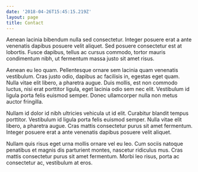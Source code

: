 ```yaml
---
date: '2018-04-26T15:45:15.219Z'
layout: page
title: Contact
---
```

Aenean lacinia bibendum nulla sed consectetur. Integer posuere erat a ante venenatis dapibus posuere velit aliquet. Sed posuere consectetur est at lobortis. Fusce dapibus, tellus ac cursus commodo, tortor mauris condimentum nibh, ut fermentum massa justo sit amet risus.

Aenean eu leo quam. Pellentesque ornare sem lacinia quam venenatis vestibulum. Cras justo odio, dapibus ac facilisis in, egestas eget quam. Nulla vitae elit libero, a pharetra augue. Duis mollis, est non commodo luctus, nisi erat porttitor ligula, eget lacinia odio sem nec elit. Vestibulum id ligula porta felis euismod semper. Donec ullamcorper nulla non metus auctor fringilla.

Nullam id dolor id nibh ultricies vehicula ut id elit. Curabitur blandit tempus porttitor. Vestibulum id ligula porta felis euismod semper. Nulla vitae elit libero, a pharetra augue. Cras mattis consectetur purus sit amet fermentum. Integer posuere erat a ante venenatis dapibus posuere velit aliquet.

Nullam quis risus eget urna mollis ornare vel eu leo. Cum sociis natoque penatibus et magnis dis parturient montes, nascetur ridiculus mus. Cras mattis consectetur purus sit amet fermentum. Morbi leo risus, porta ac consectetur ac, vestibulum at eros.